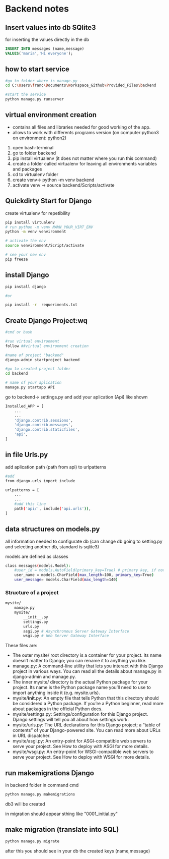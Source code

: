 # Backend notes

## Insert values into db SQlite3

for inserting the values directly in the db

```SQL
INSERT INTO messages (name,message)
VALUES('maria','Hi everyone');
```

## how to start  service

``` bash
#go to folder where is manage.py .
cd C:\Users\franc\Documents\Workspace_Github\Provided_Files\backend

#start the service
python manage.py runserver  

```

## virtual environment creation

- contains all files and libraries needed for good working of the app.
- allows to work with differents programs version (on computer:python3 on environment: python2)

1. open bash-terminal
2. go to folder backend
3. pip install virtualenv (it does not matter where you run this command)
4. create a folder called virtualenv for leaving all environments variables and packages
5. cd to virtualenv folder
6. create venv-> python -m venv backend
7. activate venv ->  source backend/Scripts/activate

## Quickdirty Start for Django

create virtualenv for repetibility

```bash
pip install virtualenv
# run python -m venv NAMN_YOUR_VIRT_ENV
python -m venv venvironment

# activate the env
source venvironment/Script/activate

# see your new env
pip freeze
```

## install Django

```bash
pip install django

#or

pip install -r  requeriments.txt
```

## Create Django Project:wq

```bash
#cmd or bash

#run virtual environment 
follow ##virtual environment creation

#name of project "backend"
django-admin startproject backend

#go to created project folder
cd backend

# name of your aplication
manage.py startapp API

```

go to backend-> settings.py and add your aplication (Api) like shown

```bash
Installed_APP = [
    ...
    ...
    'django.contrib.sessions',
    'django.contrib.messages',
    'django.contrib.staticfiles',
    'api',        
]
```

## in file Urls.py

add aplication path (path from api) to urlpatterns

```bash
#add
from django.urls import include

urlpatterns = [
    ...
    ...
    #add this line
    path('api/', include('api.urls')),
]
```

## data structures on models.py

all information needed to configurate db (can change db going to setting.py and selecting another db, standard is sqlite3)

models are defined as classes

```bash
class messages(models.Model):
    #user_id = models.AutoField(primary_key=True) # primary key, if not django creates it anyway
    user_name = models.CharField(max_length=100, primary_key=True)
    user_message= models.CharField(max_length=140)
```

### Structure of a project

```bash
mysite/
    manage.py
    mysite/
        __init__.py
        settings.py
        urls.py
        asgi.py # Asynchronous Server Gateway Interface
        wsgi.py # Web Server Gateway Interface
```

These files are:

- The outer mysite/ root directory is a container for your project. Its name doesn’t matter to Django; you can rename it to anything you like.
- manage.py: A command-line utility that lets you interact with this Django project in various ways. You can read all the details about manage.py in django-admin and manage.py.
- The inner mysite/ directory is the actual Python package for your project. Its name is the Python package name you’ll need to use to import anything inside it (e.g. mysite.urls).
- mysite/**init**.py: An empty file that tells Python that this directory should be considered a Python package. If you’re a Python beginner, read more about packages in the official Python docs.
- mysite/settings.py: Settings/configuration for this Django project. Django settings will tell you all about how settings work.
- mysite/urls.py: The URL declarations for this Django project; a “table of contents” of your Django-powered site. You can read more about URLs in URL dispatcher.
- mysite/asgi.py: An entry-point for ASGI-compatible web servers to serve your project. See How to deploy with ASGI for more details.
- mysite/wsgi.py: An entry-point for WSGI-compatible web servers to serve your project. See How to deploy with WSGI for more details.

## run makemigrations Django

in backend folder in command cmd

 ```cmd
python manage.py makemigrations
```

db3 will be created

in migration should appear sthing like "0001_initial.py"

## make migration (translate into SQL)

```python
python manage.py migrate
```

after this you should see in your db the created keys (name,message)

